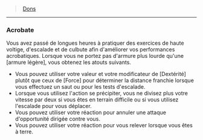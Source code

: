 ﻿---
!FeatItem
Id: feats_hd.md#acrobate
ParentLink: feats_hd.md#dons
Name: Acrobate
ParentName: Dons
NameLevel: 3
Attributes: {}
---
> [Dons](hd_feats.md)

---

### Acrobate

Vous avez passé de longues heures à pratiquer des exercices de haute voltige, d'escalade et de culbute afin d'améliorer vos performances acrobatiques. Lorsque vous ne portez pas d'armure plus lourde qu'une [armure légère], vous obtenez les atouts suivants.

* Vous pouvez utiliser votre valeur et votre modificateur de [Dextérité] plutôt que ceux de [Force] pour déterminer la distance franchie lorsque vous effectuez un saut ou pour les tests d'escalade.
* Lorsque vous utilisez l'action se précipiter, vous ne divisez plus votre vitesse par deux si vous êtes en terrain difficile ou si vous utilisez l'escalade pour vous déplacer.
* Vous pouvez utiliser votre réaction pour annuler une attaque d'opportunité dirigée contre vous.
* Vous pouvez utiliser votre réaction pour vous relever lorsque vous êtes à terre.

